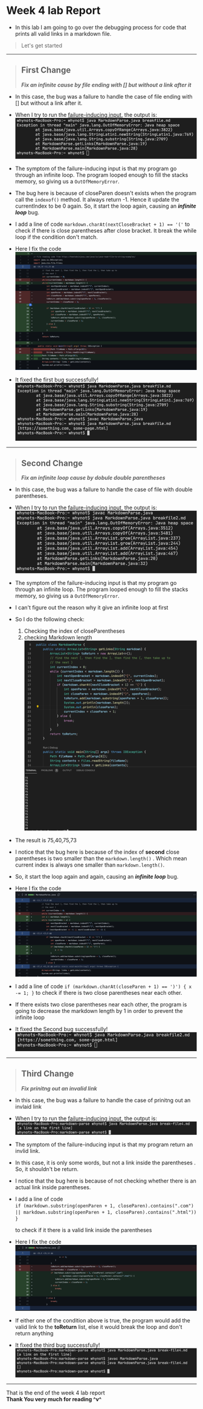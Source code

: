 # Week 4 lab Report

- In this lab I am going to go over the debugging process for code that prints all valid links in a markdown file.

> Let's get started

---

> ## First Change
>
> **_Fix an infinite cause by file ending with [] but without a link after it_**

- In this case, the bug was a failure to handle the case of file ending with [] but without a link after it.

- When I try to run the [failure-inducing input](https://github.com/whybruhh/markdown-parse/blob/main/break-file.md?plain=1), the output is:
  ![Image](Firstbug.jpg)

- The symptom of the failure-inducing input is that my program go through an infinite loop. The program looped enough to fill the stacks memory, so giving us a `OutOfMemoryError`.

- The bug here is because of closeParen doesn't exists when the program call the `indexof()` method. It always return -1. Hence it update the currentIndex to be 0 again. So, it start the loop again, causing an **_infinite loop_** bug.

- I add a line of code `markdown.charAt(nextCloseBracket + 1) == '('` to check if there is close parentheses after close bracket. It break the while loop if the condition don't match.

- Here I fix the code
  ![Image](FixFirstbug.png)

- It fixed the first bug successfully!
  ![Image](FixedFirstbug.png)

---

> ## Second Change
>
> **_Fix an infinite loop cause by dobule double parentheses_**

- In this case, the bug was a failure to handle the case of file with double parentheses.

- When I try to run the [failure-inducing input](https://github.com/whybruhh/markdown-parse/blob/main/break-file2.md?plain=1), the output is:
  ![Image](Secondbug.jpg)

- The symptom of the failure-inducing input is that my program go through an infinite loop. The program looped enough to fill the stacks memory, so giving us a `OutOfMemoryError`.

- I can't figure out the reason why it give an infinite loop at first

- So I do the following check:

  1. Checking the index of closeParentheses
  2. checking Markdown length
     ![Image](CheckSecBug.jpg)

- The result is 75,40,75,73

- I notice that the bug here is because of the index of **second** close parentheses is two smaller than the `markdown.length()` . Which mean current index is always one smaller than `markdown.length()`.

- So, it start the loop again and again, causing an **_infinite loop_** bug.

- Here I fix the code
  ![Image](FixSecBug.jpg)
- I add a line of code
  `if (markdown.charAt(closeParen + 1) == ')') { x -= 1; }`
  to check if there is two close parentheses near each other.

- If there exists two close parentheses near each other, the program is going to decrease the markdown length by 1 in order to prevent the infinite loop

- It fixed the Second bug successfully!
  ![Image](FixedSecBug.jpg)

---

> ## Third Change
>
> **_Fix prinitng out an invalid link_**

- In this case, the bug was a failure to handle the case of prinitng out an invlaid link

- When I try to run the [failure-inducing input](https://github.com/whybruhh/markdown-parse/blob/main/break-file4.md?plain=1), the output is:
  ![Image](bugFour.jpg)

- The symptom of the failure-inducing input is that my program return an invlid link.

- In this case, it is only some words, but not a link inside the parentheses . So, it shouldn't be return.

- I notice that the bug here is because of not checking whether there is an actual link inside parentheses.

- I add a line of code\
  `if (markdown.substring(openParen + 1, closeParen).contains(".com") || markdown.substring(openParen + 1, closeParen).contains(".html")) } `

  to check if it there is a valid link inside the parentheses

- Here I fix the code
  ![Image](fixBug4.jpg)

- If either one of the condition above is true, the program would add the valid link to the **toReturn** list, else it would break the loop and don't return anything

- It fixed the third bug successfully!
  ![Image](FixedBug4.jpg)

---

That is the end of the week 4 lab report\
**Thank You very much for reading ^v^**
